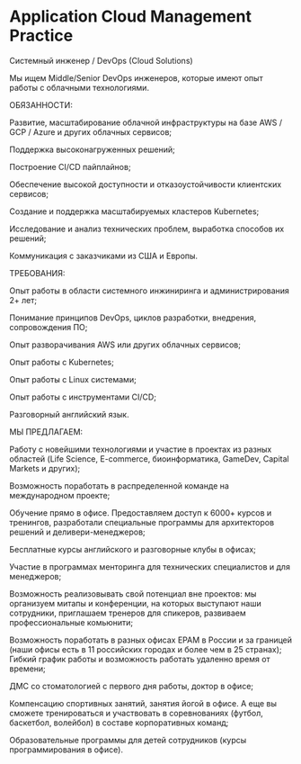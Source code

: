 # Application Cloud Management Practice

Системный инженер / DevOps (Cloud Solutions)


Мы ищем Middle/Senior DevOps инженеров, которые имеют опыт работы с облачными технологиями.


ОБЯЗАННОСТИ:

Развитие, масштабирование облачной инфраструктуры на базе AWS / GCP / Azure и других облачных сервисов;

Поддержка высоконагруженных решений;

Построение CI/CD пайплайнов;

Обеспечение высокой доступности и отказоустойчивости клиентских сервисов;

Создание и поддержка масштабируемых кластеров Kubernetes;

Исследование и анализ технических проблем, выработка способов их решений;

Коммуникация с заказчиками из США и Европы.


ТРЕБОВАНИЯ:

Опыт работы в области системного инжиниринга и администрирования 2+ лет;

Понимание принципов DevOps, циклов разработки, внедрения, сопровождения ПО;

Опыт разворачивания AWS или других облачных сервисов;

Опыт работы с Kubernetes;

Опыт работы с Linux системами;

Опыт работы с инструментами CI/CD;

Разговорный английский язык.


МЫ ПРЕДЛАГАЕМ:

Работу с новейшими технологиями и участие в проектах из разных областей (Life Science, E-commerce, биоинформатика, GameDev, Capital Markets и других);

Возможность поработать в распределенной команде на международном проекте;

Обучение прямо в офисе. Предоставляем доступ к 6000+ курсов и тренингов, разработали специальные программы для архитекторов решений и деливери-менеджеров;

Бесплатные курсы английского и разговорные клубы в офисах;

Участие в программах менторинга для технических специалистов и для менеджеров;

Возможность реализовывать свой потенциал вне проектов: мы организуем митапы и конференции, на которых выступают наши сотрудники, приглашаем тренеров для спикеров, развиваем профессиональные комьюнити;

Возможность поработать в разных офисах ЕРАМ в России и за границей (наши офисы есть в 11 российских городах и более чем в 25 странах);
Гибкий график работы и возможность работать удаленно время от времени;

ДМС со стоматологией с первого дня работы, доктор в офисе;

Компенсацию спортивных занятий, занятия йогой в офисе. А еще вы сможете тренироваться и участвовать в соревнованиях (футбол, баскетбол, волейбол) в составе корпоративных команд;

Образовательные программы для детей сотрудников (курсы программирования в офисе).
